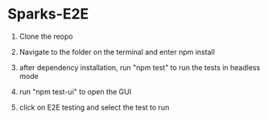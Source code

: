 # Sparks-E2E
1. Clone the reopo

2. Navigate to the folder on the terminal and enter npm install

3. after dependency installation, run "npm test" to run the tests in headless mode

4. run "npm test-ui" to open the GUI

5. click on E2E testing and select the test to run
